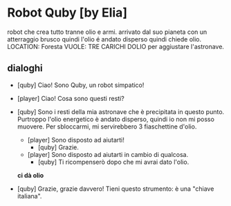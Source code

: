 # Robot Quby [by Elia]

robot che crea tutto tranne olio e armi. arrivato dal suo pianeta con un atterraggio brusco quindi l'olio é andato disperso quindi chiede olio.
LOCATION: Foresta
VUOLE: TRE CARICHI DOLIO per aggiustare l'astronave.

## dialoghi

-   [quby] Ciao! Sono Quby, un robot simpatico!
-   [player] Ciao! Cosa sono questi resti?
-   [quby] Sono i resti della mia astronave che è precipitata in questo punto. Purtroppo l'olio energetico è andato disperso, quindi io non mi posso muovere. Per sbloccarmi, mi servirebbero 3 fiaschettine d'olio.

    -   [player] Sono disposto ad aiutarti!
        -   [quby] Grazie.
    -   [player] Sono disposto ad aiutarti in cambio di qualcosa.
        -   [quby] Ti ricompenserò dopo che mi avrai dato l'olio.

    **ci dà olio**

-   [quby] Grazie, grazie davvero! Tieni questo strumento: è una "chiave italiana".

